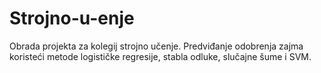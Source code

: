 # Strojno-u-enje
Obrada projekta za kolegij strojno učenje. Predviđanje odobrenja zajma koristeći metode logističke regresije, stabla odluke, slučajne šume i SVM.
